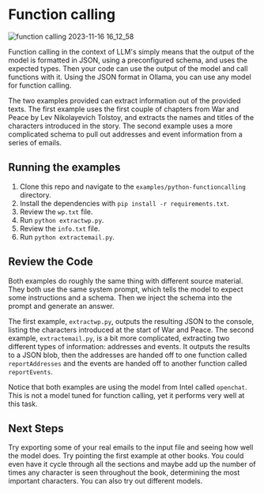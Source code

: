 # Function calling

![function calling 2023-11-16 16_12_58](https://github.com/jmorganca/ollama/assets/633681/a0acc247-9746-45ab-b325-b65dfbbee4fb)

Function calling in the context of LLM's simply means that the output of the model is formatted in JSON, using a preconfigured schema, and uses the expected types. Then your code can use the output of the model and call functions with it. Using the JSON format in Ollama, you can use any model for function calling. 

The two examples provided can extract information out of the provided texts. The first example uses the first couple of chapters from War and Peace by Lev Nikolayevich Tolstoy, and extracts the names and titles of the characters introduced in the story. The second example uses a more complicated schema to pull out addresses and event information from a series of emails.

## Running the examples

1. Clone this repo and navigate to the `examples/python-functioncalling` directory.
2. Install the dependencies with `pip install -r requirements.txt`.
3. Review the `wp.txt` file.
4. Run `python extractwp.py`.
5. Review the `info.txt` file.
6. Run `python extractemail.py`.

## Review the Code

Both examples do roughly the same thing with different source material. They both use the same system prompt, which tells the model to expect some instructions and a schema. Then we inject the schema into the prompt and generate an answer.

The first example, `extractwp.py`, outputs the resulting JSON to the console, listing the characters introduced at the start of War and Peace. The second example, `extractemail.py`, is a bit more complicated, extracting two different types of information: addresses and events. It outputs the results to a JSON blob, then the addresses are handed off to one function called `reportAddresses` and the events are handed off to another function called `reportEvents`.

Notice that both examples are using the model from Intel called `openchat`. This is not a model tuned for function calling, yet it performs very well at this task.

## Next Steps

Try exporting some of your real emails to the input file and seeing how well the model does. Try pointing the first example at other books. You could even have it cycle through all the sections and maybe add up the number of times any character is seen throughout the book, determining the most important characters. You can also try out different models.
